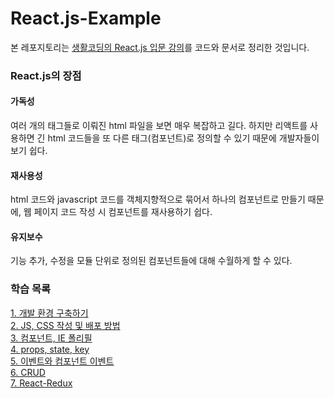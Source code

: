 # React.js-Example

본 레포지토리는 [생활코딩의 React.js 입문 강의](https://opentutorials.org/module/4058)를 코드와 문서로 정리한 것입니다.

### React.js의 장점

#### 가독성
여러 개의 태그들로 이뤄진 html 파일을 보면 매우 복잡하고 길다.
하지만 리액트를 사용하면 긴 html 코드들을 또 다른 태그(컴포넌트)로 정의할 수 있기 때문에 개발자들이 보기 쉽다. 

#### 재사용성
html 코드와 javascript 코드를 객체지향적으로 묶어서 하나의 컴포넌트로 만들기 때문에, 웹 페이지 코드 작성 시 컴포넌트를 재사용하기 쉽다.

#### 유지보수
기능 추가, 수정을 모듈 단위로 정의된 컴포넌트들에 대해 수월하게 할 수 있다.

### 학습 목록
[1. 개발 환경 구축하기](./a.develop%20environment/)<br>
[2. JS, CSS 작성 및 배포 방법](./b.%20JS,%20CSS,%20deploy/)<br>
[3. 컴포넌트, IE 폴리필](./c.%20component%20and%20polyfill/)<br>
[4. props, state, key](./d.%20props%2C%20state%2C%20key/)<br>
[5. 이벤트와 컴포넌트 이벤트](./e.%20event/)<br>
[6. CRUD](./f.%20CRUD/)<br>
[7. React-Redux](./g.react_redux/)<br>